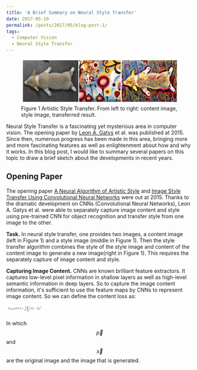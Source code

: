 ```yaml
---
title: 'A Brief Summary on Neural Style Transfer'
date: 2017-05-19
permalink: /posts/2017/05/blog-post-1/
tags:
  - Computer Vision
  - Neural Style Transfer
---
```


<figure>
    <img src="/assets/posts/2017-05-19-a-brief-summary-on-neural-style-transfer/1.png"  />
    <figcaption>Figure 1 Artistic Style Transfer. From left to right: content image, style image, transferred result.</figcaption>
</figure>

Neural Style Transfer is a fascinating yet mysterious area in computer vision. The opening paper by [Leon A. Gatys](https://arxiv.org/pdf/1508.06576.pdf) et al. was published at 2015. Since then, numerous progress has been made in this area, bringing more and more fascinating features as well as enlightenment about how and why it works. In this blog post, I would like to summary several papers on this topic to draw a brief sketch about the developments in recent years.

## Opening Paper

The opening paper [A Neural Algorithm of Artistic Style](https://arxiv.org/pdf/1508.06576.pdf) and [Image Style Transfer Using Convolutional Neural Networks](http://www.cv-foundation.org/openaccess/content_cvpr_2016/papers/Gatys_Image_Style_Transfer_CVPR_2016_paper.pdf) were out at 2015. Thanks to the dramatic development on CNNs (Convolutional Neural Networks), Leon A. Gatys et al. were able to separately capture image content and style using pre-trained CNN for object recognition and transfer style from one image to the other.

**Task.** In neural style transfer, one provides two images, a content image (left in Figure 1) and a style image (middle in Figure 1). Then the style transfer algorithm combines the style of the style image and content of the content image to generate a new image(right in Figure 1). This requires the separately capture of image content and style.

**Capturing Image Content.** CNNs are known brilliant feature extractors. It captures low-level pixel information in shallow layers as well as high-level semantic information in deep layers. So to capture the image content information, it's sufficient to use the feature maps by CNNs to represent image content. So we can define the content loss as:

<img src="/assets/posts/2017-05-19-a-brief-summary-on-neural-style-transfer/2.png" height="25">

In which $$\vec{p}$$ and $$\vec{x}$$ are the original image and the image that is generated.
